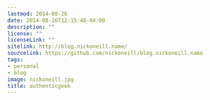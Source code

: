 ```yaml
---
lastmod: 2014-08-26
date: 2014-08-26T12:15:48-04:00
description: ""
license: ""
licenseLink: ""
sitelink: http://blog.nickoneill.name/
sourcelink: https://github.com/nickoneill/blog.nickoneill.name
tags:
- personal
- blog
image: nickoneill.jpg
title: authenticgeek
---
```


